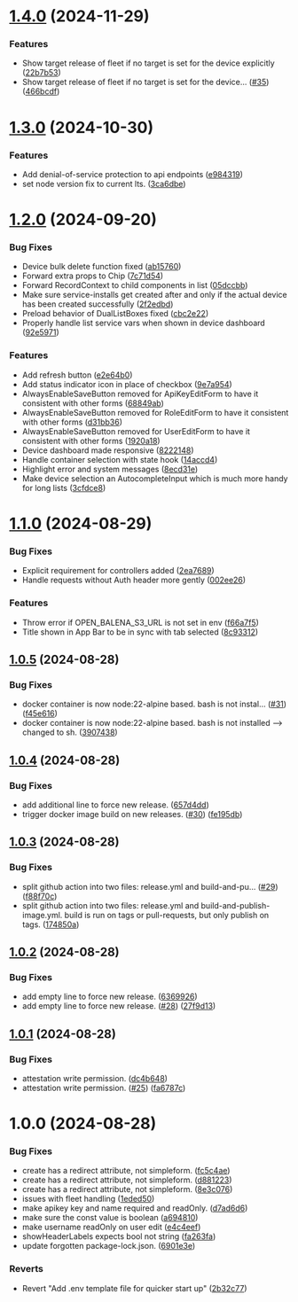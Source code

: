 # [1.4.0](https://github.com/unipoin/open-balena-ui/compare/v1.3.0...v1.4.0) (2024-11-29)


### Features

* Show target release of fleet if no target is set for the device explicitly ([22b7b53](https://github.com/unipoin/open-balena-ui/commit/22b7b538375fe81796400ba2970ca936dde2b8f8))
* Show target release of fleet if no target is set for the device… ([#35](https://github.com/unipoin/open-balena-ui/issues/35)) ([466bcdf](https://github.com/unipoin/open-balena-ui/commit/466bcdfe8f60b57d22fa5bb485da493c3219e9be))

# [1.3.0](https://github.com/unipoin/open-balena-ui/compare/v1.2.0...v1.3.0) (2024-10-30)


### Features

* Add denial-of-service protection to api endpoints ([e984319](https://github.com/unipoin/open-balena-ui/commit/e984319b1035d68923006f66bc267bbec2aa7654))
* set node version fix to current lts. ([3ca6dbe](https://github.com/unipoin/open-balena-ui/commit/3ca6dbe076e86c0f48eb763f098cbddb121df514))

# [1.2.0](https://github.com/unipoin/open-balena-ui/compare/v1.1.0...v1.2.0) (2024-09-20)


### Bug Fixes

* Device bulk delete function fixed ([ab15760](https://github.com/unipoin/open-balena-ui/commit/ab157602f216ef877076ee8b18c750d5669ec39d))
* Forward extra props to Chip ([7c71d54](https://github.com/unipoin/open-balena-ui/commit/7c71d546ef3fd4eb21d70beee46e105a92696149))
* Forward RecordContext to child components in list ([05dccbb](https://github.com/unipoin/open-balena-ui/commit/05dccbb020a43880f59be55d4190b5452fd19cbc))
* Make sure service-installs get created after and only if the actual device has been created successfully ([2f2edbd](https://github.com/unipoin/open-balena-ui/commit/2f2edbd5baf66523b7cd8669fea2cccf919efe1c))
* Preload behavior of DualListBoxes fixed ([cbc2e22](https://github.com/unipoin/open-balena-ui/commit/cbc2e22d8986b9816c8f0c0047aca5753cd91de5))
* Properly handle list service vars when shown in device dashboard ([92e5971](https://github.com/unipoin/open-balena-ui/commit/92e59718626e4f815d741f755c60f65e0060707f))


### Features

* Add refresh button ([e2e64b0](https://github.com/unipoin/open-balena-ui/commit/e2e64b06bd02bbc38b2352bc1ad46e1ae4fb862e))
* Add status indicator icon in place of checkbox ([9e7a954](https://github.com/unipoin/open-balena-ui/commit/9e7a9543c8d088231a3bd326496eed60f2625021))
* AlwaysEnableSaveButton removed for ApiKeyEditForm to have it consistent with other forms ([68849ab](https://github.com/unipoin/open-balena-ui/commit/68849abfad7ec31d969d89663f5b7a87136c0bc6))
* AlwaysEnableSaveButton removed for RoleEditForm to have it consistent with other forms ([d31bb36](https://github.com/unipoin/open-balena-ui/commit/d31bb36ea56f994bf12b5b2d1668ab4533f2e0e1))
* AlwaysEnableSaveButton removed for UserEditForm to have it consistent with other forms ([1920a18](https://github.com/unipoin/open-balena-ui/commit/1920a1806d8daa64e066cd7ab48d5283025b07d4))
* Device dashboard made responsive ([8222148](https://github.com/unipoin/open-balena-ui/commit/8222148fb11929411d5dcc273adc88df8828384c))
* Handle container selection with state hook ([14accd4](https://github.com/unipoin/open-balena-ui/commit/14accd4b8f9121bca04070ac98ec9dd68a513568))
* Highlight error and system messages ([8ecd31e](https://github.com/unipoin/open-balena-ui/commit/8ecd31ed50ff4864d35c1f3f79695029d09a4cc7))
* Make device selection an AutocompleteInput which is much more handy for long lists ([3cfdce8](https://github.com/unipoin/open-balena-ui/commit/3cfdce8a26430fe94d05a6e86db82d6527372023))

# [1.1.0](https://github.com/unipoin/open-balena-ui/compare/v1.0.5...v1.1.0) (2024-08-29)


### Bug Fixes

* Explicit requirement for controllers added ([2ea7689](https://github.com/unipoin/open-balena-ui/commit/2ea768965432aaab1f1b6d5006a9c5990af63018))
* Handle requests without Auth header more gently ([002ee26](https://github.com/unipoin/open-balena-ui/commit/002ee26bbd00684051ab0db1869da1f72ef40152))


### Features

* Throw error if OPEN_BALENA_S3_URL is not set in env ([f66a7f5](https://github.com/unipoin/open-balena-ui/commit/f66a7f5ea0554cb839a6b47c1974001bc8e1efb9))
* Title shown in App Bar to be in sync with tab selected ([8c93312](https://github.com/unipoin/open-balena-ui/commit/8c93312c67bb3e4108926cbe13ed11eb62aa88c0))

## [1.0.5](https://github.com/unipoin/open-balena-ui/compare/v1.0.4...v1.0.5) (2024-08-28)


### Bug Fixes

* docker container is now node:22-alpine based. bash is not instal… ([#31](https://github.com/unipoin/open-balena-ui/issues/31)) ([f45e616](https://github.com/unipoin/open-balena-ui/commit/f45e616bad6efe38a1f7088f278bee54fb419da8))
* docker container is now node:22-alpine based. bash is not installed --> changed to sh. ([3907438](https://github.com/unipoin/open-balena-ui/commit/3907438672b918d6199410431279184ed7bb1e1e))

## [1.0.4](https://github.com/unipoin/open-balena-ui/compare/v1.0.3...v1.0.4) (2024-08-28)


### Bug Fixes

* add additional line to force new release. ([657d4dd](https://github.com/unipoin/open-balena-ui/commit/657d4dd8d7839f93179ae1b3fd65f91a40b4b10a))
* trigger docker image build on new releases. ([#30](https://github.com/unipoin/open-balena-ui/issues/30)) ([fe195db](https://github.com/unipoin/open-balena-ui/commit/fe195dbef8c1bafc4330521e95807800175d4327))

## [1.0.3](https://github.com/unipoin/open-balena-ui/compare/v1.0.2...v1.0.3) (2024-08-28)


### Bug Fixes

* split github action into two files: release.yml and build-and-pu… ([#29](https://github.com/unipoin/open-balena-ui/issues/29)) ([f88f70c](https://github.com/unipoin/open-balena-ui/commit/f88f70cfd75f6d6d1cfb35e11a63858461111df1))
* split github action into two files: release.yml and build-and-publish-image.yml. build is run on tags or pull-requests, but only publish on tags. ([174850a](https://github.com/unipoin/open-balena-ui/commit/174850ac93b3afeb9b3132afcedb3fc86a815a9f))

## [1.0.2](https://github.com/unipoin/open-balena-ui/compare/v1.0.1...v1.0.2) (2024-08-28)


### Bug Fixes

* add empty line to force new release. ([6369926](https://github.com/unipoin/open-balena-ui/commit/63699268c323977be43e1a0530b2cc905c8a3cf6))
* add empty line to force new release. ([#28](https://github.com/unipoin/open-balena-ui/issues/28)) ([27f9d13](https://github.com/unipoin/open-balena-ui/commit/27f9d13487ce4c74c2e4b214f31bdfbc3ae3a4ec))

## [1.0.1](https://github.com/unipoin/open-balena-ui/compare/v1.0.0...v1.0.1) (2024-08-28)


### Bug Fixes

* attestation write permission. ([dc4b648](https://github.com/unipoin/open-balena-ui/commit/dc4b6485462d4e8be493def2b8f42ab829ca54b8))
* attestation write permission. ([#25](https://github.com/unipoin/open-balena-ui/issues/25)) ([fa6787c](https://github.com/unipoin/open-balena-ui/commit/fa6787ce2c4e41c07b8f24ee875ebac68b9e43f7))

# 1.0.0 (2024-08-28)


### Bug Fixes

* create has a redirect attribute, not simpleform. ([fc5c4ae](https://github.com/unipoin/open-balena-ui/commit/fc5c4ae5f4555e8625489139d281024a332af568))
* create has a redirect attribute, not simpleform. ([d881223](https://github.com/unipoin/open-balena-ui/commit/d88122326e8394ca0928b6e9bb47c71142c0cf93))
* create has a redirect attribute, not simpleform. ([8e3c076](https://github.com/unipoin/open-balena-ui/commit/8e3c0766fa74f454b0492fa3ced2f0cfa715b066))
* issues with fleet handling ([1eded50](https://github.com/unipoin/open-balena-ui/commit/1eded503216e574ff0629807d5b4d5c9d2dda073))
* make apikey key and name required and readOnly. ([d7ad6d6](https://github.com/unipoin/open-balena-ui/commit/d7ad6d6388113d2b9d16e32b5523b57412e1577c))
* make sure the const value is boolean ([a694810](https://github.com/unipoin/open-balena-ui/commit/a6948103f2ff83cbd9b167ab9f4bc94e14e229ce))
* make username readOnly on user edit ([e4c4eef](https://github.com/unipoin/open-balena-ui/commit/e4c4eef7ee4caade71bc102c4525ae6d20b614fd))
* showHeaderLabels expects bool not string ([fa263fa](https://github.com/unipoin/open-balena-ui/commit/fa263fa67e271dddcf44eb8e27a11748e02d957b))
* update forgotten package-lock.json. ([6901e3e](https://github.com/unipoin/open-balena-ui/commit/6901e3ec4b5ef0d067724021a8c3308355f16408))


### Reverts

* Revert "Add .env template file for quicker start up" ([2b32c77](https://github.com/unipoin/open-balena-ui/commit/2b32c77cb69a3ecdb70474a52ffd264b9d7c1846))
